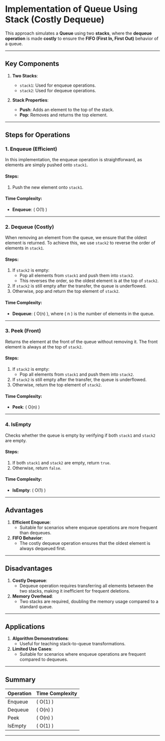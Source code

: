 # Implementation of Queue Using Stack (Costly Dequeue)

This approach simulates a **Queue** using two **stacks**, where the **dequeue operation** is made **costly** to ensure the **FIFO (First In, First Out)** behavior of a queue.

---

## Key Components

1. **Two Stacks**:
   - `stack1`: Used for enqueue operations.
   - `stack2`: Used for dequeue operations.

2. **Stack Properties**:
   - **Push**: Adds an element to the top of the stack.
   - **Pop**: Removes and returns the top element.

---

## Steps for Operations

### **1. Enqueue (Efficient)**

In this implementation, the enqueue operation is straightforward, as elements are simply pushed onto `stack1`.

#### Steps:
1. Push the new element onto `stack1`.

#### Time Complexity:
- **Enqueue**: \( O(1) \)

---

### **2. Dequeue (Costly)**

When removing an element from the queue, we ensure that the oldest element is returned. To achieve this, we use `stack2` to reverse the order of elements in `stack1`.

#### Steps:
1. If `stack2` is empty:
   - Pop all elements from `stack1` and push them into `stack2`.
   - This reverses the order, so the oldest element is at the top of `stack2`.
2. If `stack2` is still empty after the transfer, the queue is underflowed.
3. Otherwise, pop and return the top element of `stack2`.

#### Time Complexity:
- **Dequeue**: \( O(n) \), where \( n \) is the number of elements in the queue.

---

### **3. Peek (Front)**

Returns the element at the front of the queue without removing it. The front element is always at the top of `stack2`.

#### Steps:
1. If `stack2` is empty:
   - Pop all elements from `stack1` and push them into `stack2`.
2. If `stack2` is still empty after the transfer, the queue is underflowed.
3. Otherwise, return the top element of `stack2`.

#### Time Complexity:
- **Peek**: \( O(n) \)

---

### **4. IsEmpty**

Checks whether the queue is empty by verifying if both `stack1` and `stack2` are empty.

#### Steps:
1. If both `stack1` and `stack2` are empty, return `true`.
2. Otherwise, return `false`.

#### Time Complexity:
- **IsEmpty**: \( O(1) \)

---

## Advantages

1. **Efficient Enqueue**:
   - Suitable for scenarios where enqueue operations are more frequent than dequeues.
2. **FIFO Behavior**:
   - The costly dequeue operation ensures that the oldest element is always dequeued first.

---

## Disadvantages

1. **Costly Dequeue**:
   - Dequeue operation requires transferring all elements between the two stacks, making it inefficient for frequent deletions.
2. **Memory Overhead**:
   - Two stacks are required, doubling the memory usage compared to a standard queue.

---

## Applications

1. **Algorithm Demonstrations**:
   - Useful for teaching stack-to-queue transformations.
2. **Limited Use Cases**:
   - Suitable for scenarios where enqueue operations are frequent compared to dequeues.

---

## Summary

| Operation  | Time Complexity |
|------------|-----------------|
| Enqueue    | \( O(1) \)      |
| Dequeue    | \( O(n) \)      |
| Peek       | \( O(n) \)      |
| IsEmpty    | \( O(1) \)

---
